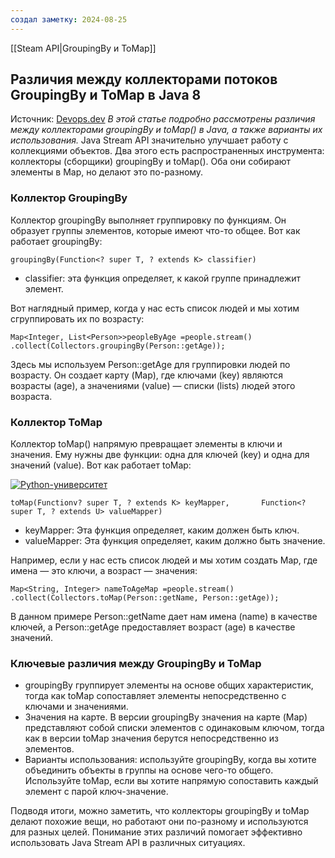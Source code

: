 ```yaml
---
создал заметку: 2024-08-25
---
```

[[Steam API|GroupingBy и ToMap]]
## Различия между коллекторами потоков GroupingBy и ToMap в Java 8

Источник: [Devops.dev](https://blog.devops.dev/java-8-understanding-java-stream-collectors-groupingby-vs-tomap-5aaae145172f) _В этой статье подробно рассмотрены различия между коллекторами groupingBy и toMap() в Java, а также варианты их использования._ Java Stream API значительно улучшает работу с коллекциями объектов. Два этого есть распространенных инструмента: коллекторы (сборщики) groupingBy и toMap(). Оба они собирают элементы в Map, но делают это по-разному.

### Коллектор GroupingBy

Коллектор groupingBy выполняет группировку по функциям. Он образует группы элементов, которые имеют что-то общее. Вот как работает groupingBy:

`groupingBy(Function<? super T, ? extends K> classifier)`

- classifier: эта функция определяет, к какой группе принадлежит элемент.

Вот наглядный пример, когда у нас есть список людей и мы хотим сгруппировать их по возрасту:

`Map<Integer, List<Person>>peopleByAge =people.stream()     .collect(Collectors.groupingBy(Person::getAge));`

Здесь мы используем Person::getAge для группировки людей по возрасту. Он создает карту (Map), где ключами (key) являются возрасты (age), а значениями (value) — списки (lists) людей этого возраста.

### Коллектор ToMap

Коллектор toMap() напрямую превращает элементы в ключи и значения. Ему нужны две функции: одна для ключей (key) и одна для значений (value). Вот как работает toMap:

[![Python-университет](https://javarush.com/assets/images/site/featured-content/python-university/ru.png)](https://javarush.com/s/global_python_dynamic_banners_unlogged_v1)

`toMap(Functionv? super T, ? extends K> keyMapper,       Function<? super T, ? extends U> valueMapper)`

- keyMapper: Эта функция определяет, каким должен быть ключ.
- valueMapper: Эта функция определяет, каким должно быть значение.

Например, если у нас есть список людей и мы хотим создать Map, где имена — это ключи, а возраст — значения:

`Map<String, Integer> nameToAgeMap =people.stream()     .collect(Collectors.toMap(Person::getName, Person::getAge));`

В данном примере Person::getName дает нам имена (name) в качестве ключей, а Person::getAge предоставляет возраст (age) в качестве значений.

### Ключевые различия между GroupingBy и ToMap

- groupingBy группирует элементы на основе общих характеристик, тогда как toMap сопоставляет элементы непосредственно с ключами и значениями.
- Значения на карте. В версии groupingBy значения на карте (Map) представляют собой списки элементов с одинаковым ключом, тогда как в версии toMap значения берутся непосредственно из элементов.
- Варианты использования: используйте groupingBy, когда вы хотите объединить объекты в группы на основе чего-то общего. Используйте toMap, если вы хотите напрямую сопоставить каждый элемент с парой ключ-значение.

Подводя итоги, можно заметить, что коллекторы groupingBy и toMap делают похожие вещи, но работают они по-разному и используются для разных целей. Понимание этих различий помогает эффективно использовать Java Stream API в различных ситуациях.